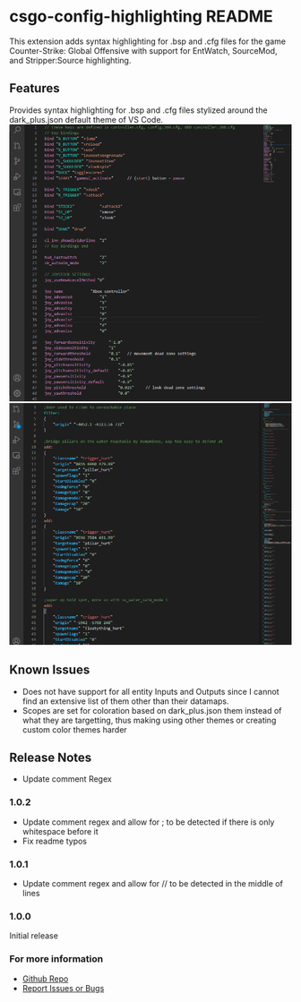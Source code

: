 # csgo-config-highlighting README

This extension adds syntax highlighting for .bsp and .cfg files for the game Counter-Strike: Global Offensive with support for EntWatch, SourceMod, and Stripper:Source highlighting.

## Features

Provides syntax highlighting for .bsp and .cfg files stylized around the dark_plus.json default theme of VS Code.
![screenshot1](https://raw.githubusercontent.com/Frozen-H2O/csgo-config-highlighting/main/csgo-config-highlighting/images/view-1.png)
![screenshot2](https://raw.githubusercontent.com/Frozen-H2O/csgo-config-highlighting/main/csgo-config-highlighting/images/view-2.png)

## Known Issues

- Does not have support for all entity Inputs and Outputs since I cannot find an extensive list of them other than their datamaps.
- Scopes are set for coloration based on dark_plus.json them instead of what they are targetting, thus making using other themes or creating custom color themes harder

## Release Notes

- Update comment Regex

### 1.0.2
- Update comment regex and allow for ; to be detected if there is only whitespace before it
- Fix readme typos

### 1.0.1

- Update comment regex and allow for // to be detected in the middle of lines

### 1.0.0

Initial release

### For more information

* [Github Repo](https://github.com/Frozen-H2O/csgo-config-highlighting)
* [Report Issues or Bugs](https://github.com/Frozen-H2O/csgo-config-highlighting/issues)
